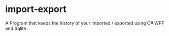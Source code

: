 # import-export
A Program that keeps the history of your imported / exported using C# WPF and Sqlite .
